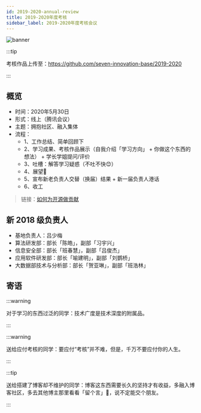 ```yaml
---
id: 2019-2020-annual-review
title: 2019-2020年度考核
sidebar_label: 2019-2020年度考核会议
---
```


![banner](https://cdn.jsdelivr.net/gh/ssmath/mypic/20200530185159.png)

:::tip

考核作品上传至：https://github.com/seven-innovation-base/2019-2020

:::

## 概览

- 时间：2020年5月30日
- 形式：线上（腾讯会议）
- 主题：拥抱社区、融入集体
- 流程：
  - 1、工作总结、简单回顾下
  - 2、学习成果、考核作品展示（自我介绍「学习方向」 + 你做这个东西的想法） + 学长学姐提问/评价
  - 3、吐槽：解答学习疑惑（不吐不快😊）
  - 4、展望🦄
  - 5、宣布新老负责人交替（换届）结果 + 新一届负责人港话
  - 6、收工

> 链接：[如何为开源做贡献](https://opensource.guide/zh-hans/how-to-contribute/)

## 新 2018 级负责人

- 基地负责人：吕少梅
- 算法研发部：部长「陈皓」，副部「习宇兴」
- 信息安全部：部长「班春慧」，副部「吕俊杰」
- 应用软件研发部：部长「喻建明」，副部「刘鹦桥」
- 大数据部技术与分析部：部长「贺亚琳」，副部「班浩林」

## 寄语

:::warning

对于学习的东西过泛的同学：技术广度是技术深度的附属品。

:::


:::warning

送给应付考核的同学：要应付“考核”并不难，但是，千万不要应付你的人生。

:::

:::tip

送给搭建了博客却不维护的同学：博客这东西需要长久的坚持才有收益，多融入博客社区，多去其他博主那里看看「留个言」👀，说不定能交个朋友。

:::




